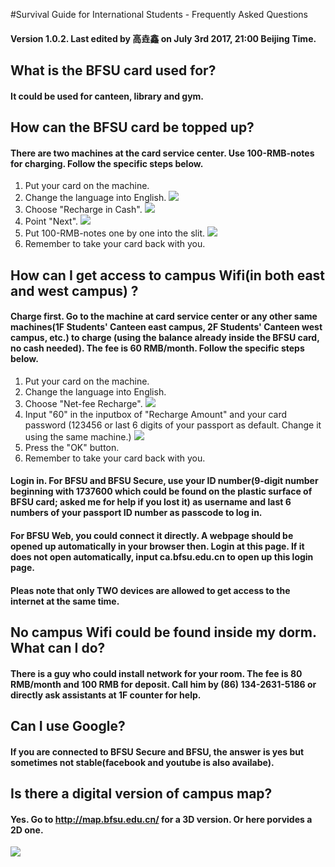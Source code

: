 #Survival Guide for International Students - Frequently Asked Questions
#### Version 1.0.2. Last edited by 高垚鑫 on July 3rd 2017, 21:00 Beijing Time.

## What is the BFSU card used for?
#### It could be used for canteen, library and gym.

## How can the BFSU card be topped up?
#### There are two machines at the card service center. Use 100-RMB-notes for charging. Follow the specific steps below.
1. Put your card on the machine.
2. Change the language into English.
![](/iss/1.jpg)
3. Choose "Recharge in Cash".
![](/iss/2.jpg)
4. Point "Next".
![](/iss/3.jpg)
5. Put 100-RMB-notes one by one into the slit.
![](/iss/4.jpg)
6. Remember to take your card back with you.

## How can I get access to campus Wifi(in both east and west campus) ?
#### Charge first. Go to the machine at card service center or any other same machines(1F Students' Canteen east campus, 2F Students' Canteen west campus, etc.) to charge (using the balance already inside the BFSU card, no cash needed). The fee is 60 RMB/month. Follow the specific steps below.
1. Put your card on the machine.
2. Change the language into English.
3. Choose "Net-fee Recharge".
![](/iss/11.jpg)
4. Input "60" in the inputbox of "Recharge Amount" and your card password (123456 or last 6 digits of your passport as default. Change it using the same machine.)
![](/iss/22.jpg)
5. Press the "OK" button.
6. Remember to take your card back with you.

#### Login in. For BFSU and BFSU Secure, use your ID number(9-digit number beginning with 1737600 which could be found on the plastic surface of BFSU card; asked me for help if you lost it) as username and last 6 numbers of your passport ID number as passcode to log in.  
#### For BFSU Web, you could connect it directly. A webpage should be opened up automatically in your browser then. Login at this page. If it does not open automatically, input ca.bfsu.edu.cn to open up this login page.
#### Pleas note that only TWO devices are allowed to get access to the internet at the same time.

## No campus Wifi could be found inside my dorm. What can I do?
#### There is a guy who could install network for your room. The fee is 80 RMB/month and 100 RMB for deposit. Call him by (86) 134-2631-5186 or directly ask assistants at 1F counter for help.

## Can I use Google?
#### If you are connected to BFSU Secure and BFSU, the answer is yes but sometimes not stable(facebook and youtube is also availabe).

## Is there a digital version of campus map?
#### Yes. Go to http://map.bfsu.edu.cn/ for a 3D version. Or here porvides a 2D one.
![](/iss/campus_map.jpg)
